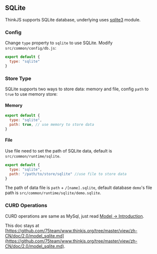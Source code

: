 ## SQLite

ThinkJS supports SQLite database, underlying uses [sqlite3](https://www.npmjs.com/package/sqlite3) module.

### Config

Change `type` property to `sqlite` to use SQLite. Modify `src/common/config/db.js`:

```js
export default {
  type: "sqlite"
}
```

### Store Type

SQLite supports two ways to store data: memory and file, config `path` to `true` to use memory store:

#### Memory

```js
export default {
  type: "sqlite",
  path: true, // use memory to store data
}
```

#### File

Use file need to set the path of SQLite data, default is `src/common/runtime/sqlite`.

```js
export default {
  type: "sqlite",
  path: "/path/to/store/sqlite" //use file to store data
}
```

The path of data file is `path` + `/[name].sqlite`, default database `demo`'s file path is `src/common/runtime/sqlite/demo.sqlite`.

### CURD Operations

CURD operations are same as MySql, just read [Model -> Introduction](https://thinkjs.org/zh-CN/doc/2.0/model_intro.html#toc-d84).

This doc stays at [https://github.com/75team/www.thinkjs.org/tree/master/view/zh-CN/doc/2.0/model_sqlite.md](https://github.com/75team/www.thinkjs.org/tree/master/view/zh-CN/doc/2.0/model_sqlite.md).